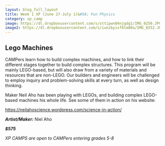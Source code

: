 ```yaml
---
layout: blog_full_layout
title: Week 1 XP (June 27-July 1)&#58; Fun Physics
category: xp_camp
image: https://dl.dropboxusercontent.com/s/sttipwn04njqdg1/IMG_0250.JPG?dl=0
image2: https://dl.dropboxusercontent.com/s/iunzbyixf6lm80a/IMG_0252.JPG?dl=0
---
```


## Lego Machines

CAMPers learn how to build complex machines, and how to link their different stages together to build complex structures. This program will be mainly LEGO-based, but will also draw from a variety of materials and resources that are non-LEGO. Our builders and engineers will be challenged to employ inquiry and problem-solving skills at every turn, as well as design thinking.

Maker Neil Aho has been playing with LEGOs, and building complex LEGO-based machines his whole life. See some of them in action on his website: 

https://neilahoscience.wordpress.com/science-in-action/



**_Artist/Maker:_** Niel Aho

**_$575_**

*XP CAMPS are open to CAMPers entering grades 5-8*